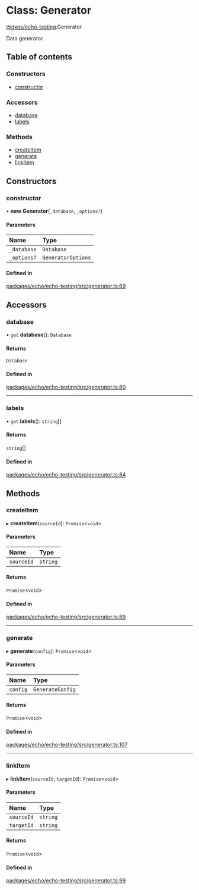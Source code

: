 # Class: Generator

[@dxos/echo-testing](../modules/dxos_echo_testing.md).Generator

Data generator.

## Table of contents

### Constructors

- [constructor](dxos_echo_testing.Generator.md#constructor)

### Accessors

- [database](dxos_echo_testing.Generator.md#database)
- [labels](dxos_echo_testing.Generator.md#labels)

### Methods

- [createItem](dxos_echo_testing.Generator.md#createitem)
- [generate](dxos_echo_testing.Generator.md#generate)
- [linkItem](dxos_echo_testing.Generator.md#linkitem)

## Constructors

### constructor

• **new Generator**(`_database`, `_options?`)

#### Parameters

| Name | Type |
| :------ | :------ |
| `_database` | `Database` |
| `_options?` | `GeneratorOptions` |

#### Defined in

[packages/echo/echo-testing/src/generator.ts:69](https://github.com/dxos/dxos/blob/32ae9b579/packages/echo/echo-testing/src/generator.ts#L69)

## Accessors

### database

• `get` **database**(): `Database`

#### Returns

`Database`

#### Defined in

[packages/echo/echo-testing/src/generator.ts:80](https://github.com/dxos/dxos/blob/32ae9b579/packages/echo/echo-testing/src/generator.ts#L80)

___

### labels

• `get` **labels**(): `string`[]

#### Returns

`string`[]

#### Defined in

[packages/echo/echo-testing/src/generator.ts:84](https://github.com/dxos/dxos/blob/32ae9b579/packages/echo/echo-testing/src/generator.ts#L84)

## Methods

### createItem

▸ **createItem**(`sourceId`): `Promise`<`void`\>

#### Parameters

| Name | Type |
| :------ | :------ |
| `sourceId` | `string` |

#### Returns

`Promise`<`void`\>

#### Defined in

[packages/echo/echo-testing/src/generator.ts:89](https://github.com/dxos/dxos/blob/32ae9b579/packages/echo/echo-testing/src/generator.ts#L89)

___

### generate

▸ **generate**(`config`): `Promise`<`void`\>

#### Parameters

| Name | Type |
| :------ | :------ |
| `config` | `GenerateConfig` |

#### Returns

`Promise`<`void`\>

#### Defined in

[packages/echo/echo-testing/src/generator.ts:107](https://github.com/dxos/dxos/blob/32ae9b579/packages/echo/echo-testing/src/generator.ts#L107)

___

### linkItem

▸ **linkItem**(`sourceId`, `targetId`): `Promise`<`void`\>

#### Parameters

| Name | Type |
| :------ | :------ |
| `sourceId` | `string` |
| `targetId` | `string` |

#### Returns

`Promise`<`void`\>

#### Defined in

[packages/echo/echo-testing/src/generator.ts:99](https://github.com/dxos/dxos/blob/32ae9b579/packages/echo/echo-testing/src/generator.ts#L99)
